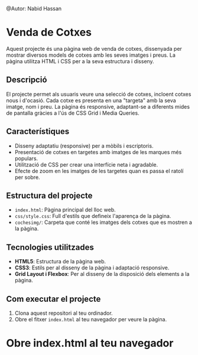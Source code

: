 @Autor: Nabid Hassan
# Venda de Cotxes

Aquest projecte és una pàgina web de venda de cotxes, dissenyada per mostrar diversos models de cotxes amb les seves imatges i preus. La pàgina utilitza HTML i CSS per a la seva estructura i disseny.

## Descripció

El projecte permet als usuaris veure una selecció de cotxes, incloent cotxes nous i d'ocasió. Cada cotxe es presenta en una "targeta" amb la seva imatge, nom i preu. La pàgina és responsive, adaptant-se a diferents mides de pantalla gràcies a l'ús de CSS Grid i Media Queries.

## Característiques

- Disseny adaptatiu (responsive) per a mòbils i escriptoris.
- Presentació de cotxes en targetes amb imatges de les marques més populars.
- Utilització de CSS per crear una interfície neta i agradable.
- Efecte de zoom en les imatges de les targetes quan es passa el ratolí per sobre.

## Estructura del projecte

- `index.html`: Pàgina principal del lloc web.
- `css/style.css`: Full d'estils que defineix l'aparença de la pàgina.
- `cochesimg/`: Carpeta que conté les imatges dels cotxes que es mostren a la pàgina.

## Tecnologies utilitzades

- **HTML5**: Estructura de la pàgina web.
- **CSS3**: Estils per al disseny de la pàgina i adaptació responsive.
- **Grid Layout i Flexbox**: Per al disseny de la disposició dels elements a la pàgina.

## Com executar el projecte

1. Clona aquest repositori al teu ordinador.
2. Obre el fitxer `index.html` al teu navegador per veure la pàgina.


# Obre index.html al teu navegador
